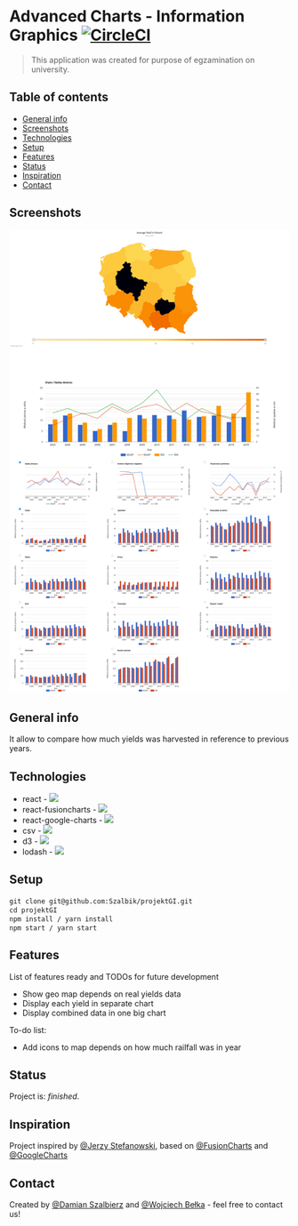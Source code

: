 # Advanced Charts - Information Graphics [![CircleCI](https://circleci.com/gh/Szalbik/projektGI.svg?style=svg)](https://circleci.com/gh/Szalbik/projektGI)

> This application was created for purpose of egzamination on university.

## Table of contents

- [General info](#general-info)
- [Screenshots](#screenshots)
- [Technologies](#technologies)
- [Setup](#setup)
- [Features](#features)
- [Status](#status)
- [Inspiration](#inspiration)
- [Contact](#contact)

## Screenshots

![Example screenshot](./images/preview.png)

## General info

It allow to compare how much yields was harvested in reference to previous years.

## Technologies

- react - ![](https://img.shields.io/npm/v/react.svg?style=plastic)
- react-fusioncharts - ![](https://img.shields.io/npm/v/react-fusioncharts.svg)
- react-google-charts - ![](https://img.shields.io/npm/v/react-google-charts.svg?style=plastic)
- csv - ![](https://img.shields.io/npm/v/csv.svg)
- d3 - ![](https://img.shields.io/npm/v/d3.svg)
- lodash - ![](https://img.shields.io/npm/v/lodash.svg)

## Setup

```
git clone git@github.com:Szalbik/projektGI.git
cd projektGI
npm install / yarn install
npm start / yarn start
```

## Features

List of features ready and TODOs for future development

- Show geo map depends on real yields data
- Display each yield in separate chart
- Display combined data in one big chart

To-do list:

- Add icons to map depends on how much railfall was in year

## Status

Project is: _finished_.

## Inspiration

Project inspired by [@Jerzy Stefanowski](http://www.cs.put.poznan.pl/jstefanowski/), based on [@FusionCharts](https://www.fusioncharts.com) and [@GoogleCharts](https://developers.google.com/chart/)

## Contact

Created by [@Damian Szalbierz](https://github.com/Szalbik) and [@Wojciech Bełka](https://github.com/wbelka94) - feel free to contact us!
